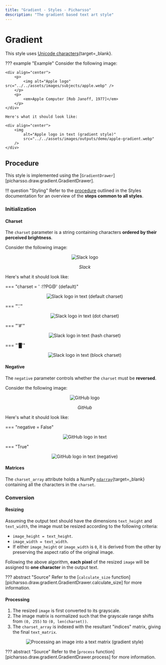 ```yaml
---
title: "Gradient - Styles - Picharsso"
description: "The gradient based text art style"
---
```


# Gradient

This style uses [Unicode characters](https://en.wikipedia.org/wiki/Unicode){target=_blank}.

??? example "Example"
    Consider the following image:

    <div align="center">
        <p>
            <img alt="Apple logo" src="../../assets/images/subjects/apple.webp" />
        </p>
        <p>
            <em>Apple Computer [Rob Janoff, 1977]</em>
        </p>
    </div>

    Here's what it should look like:

    <div align="center">
        <img
            alt="Apple logo in text (gradient style)"
            src="../../assets/images/outputs/demo/apple-gradient.webp"
        />
    </div>

## Procedure

This style is implemented using the [`GradientDrawer`][picharsso.draw.gradient.GradientDrawer].

!!! question "Styling"
    Refer to the [procedure](./index.md#procedure) outlined in the Styles documentation
    for an overview of the **steps common to all styles**.

### Initialization

#### Charset

The `charset` parameter is a string containing characters **ordered by their
perceived brightness**.

Consider the following image:

<div align="center">
    <p>
        <img alt="Slack logo" src="../../assets/images/subjects/slack.webp" />
    </p>
    <p>
        <em>Slack</em>
    </p>
</div>

Here's what it should look like:

=== "charset = ' :!?PG@' (default)"
    <div align="center">
        <img
            alt="Slack logo in text (default charset)"
            src="../../assets/images/outputs/draw/styles/gradient/charset/slack-gradient-charset-default.webp"
        />
    </div>

=== "'.'"
    <div align="center">
        <img
            alt="Slack logo in text (dot charset)"
            src="../../assets/images/outputs/draw/styles/gradient/charset/slack-gradient-charset-dot.webp"
        />
    </div>

=== "'#'"
    <div align="center">
        <img
            alt="Slack logo in text (hash charset)"
            src="../../assets/images/outputs/draw/styles/gradient/charset/slack-gradient-charset-hash.webp"
        />
    </div>

=== "'█'"
    <div align="center">
        <img
            alt="Slack logo in text (block charset)"
            src="../../assets/images/outputs/draw/styles/gradient/charset/slack-gradient-charset-block.webp"
        />
    </div>

#### Negative

The `negative` parameter controls whether the `charset` must be **reversed**.

Consider the following image:

<div align="center">
    <p>
        <img alt="GitHub logo" src="../../assets/images/subjects/github.webp" />
    </p>
    <p>
        <em>GitHub</em>
    </p>
</div>

Here's what it should look like:

=== "negative = False"
    <div align="center">
        <img
            alt="GitHub logo in text"
            src="../../assets/images/outputs/draw/styles/gradient/negative/github-gradient-normal.webp"
        />
    </div>

=== "True"
    <div align="center">
        <img
            alt="GitHub logo in text (negative)"
            src="../../assets/images/outputs/draw/styles/gradient/negative/github-gradient-negative.webp"
        />
    </div>

#### Matrices

The `charset_array` attribute holds a NumPy [`ndarray`](https://numpy.org/doc/stable/reference/generated/numpy.ndarray.html){target=_blank}
containing all the characters in the `charset`.

### Conversion

#### Resizing

Assuming the output text should have the dimensions `text_height` and `text_width`,
the image must be resized according to the following criteria:

*   `image_height = text_height`.
*   `image_width = text_width`.
*   If either `image_height` or `image_width` is `0`,
    it is derived from the other by preserving the aspect ratio of the original image.

Following the above algorithm, **each pixel** of the resized `image`
will be assigned to **one character** in the output text.

??? abstract "Source"
    Refer to the [`calculate_size` function][picharsso.draw.gradient.GradientDrawer.calculate_size]
    for more information.

#### Processing

1. The resized `image` is first converted to its grayscale.
2. The image matrix is normalized such that the grayscale range shifts from `(0, 255)` to `(0, len(charset))`.
3. The `charset_array` is indexed with the resultant "indices" matrix,
    giving the final `text_matrix`.

<div align="center">
    <img alt="Processing an image into a text matrix (gradient style)" src="../../assets/images/diagrams/styles/gradient/processing.webp">
</div>

??? abstract "Source"
    Refer to the [`process` function][picharsso.draw.gradient.GradientDrawer.process]
    for more information.
